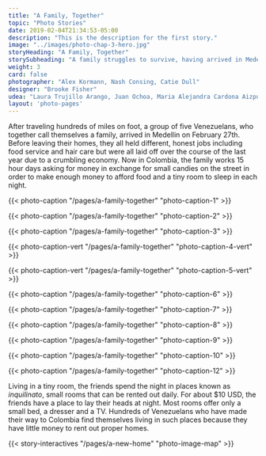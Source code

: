```yaml
---
title: "A Family, Together"
topic: "Photo Stories"
date: 2019-02-04T21:34:53-05:00
description: "This is the description for the first story."
image: "../images/photo-chap-3-hero.jpg"
storyHeading: "A Family, Together"
storySubheading: "A family struggles to survive, having arrived in Medellin ten days prior"
weight: 3
card: false
photographer: "Alex Kormann, Nash Consing, Catie Dull"
designer: "Brooke Fisher"
udea: "Laura Trujillo Arango, Juan Ochoa, Maria Alejandra Cardona Aizpurua"
layout: 'photo-pages'
---
```


After traveling hundreds of miles on foot, a group of five Venezuelans, who together call themselves a family, arrived in Medellin on February 27th. Before leaving their homes, they all held different, honest jobs including food service and hair care but were all laid off over the course of the last year due to a crumbling economy. Now in Colombia, the family works 15 hour days asking for money in exchange for small candies on the street in order to make enough money to afford food and a tiny room to sleep in each night.

<div class="photo__line"></div>

{{< photo-caption "/pages/a-family-together" "photo-caption-1" >}}

<div class="photo__line"></div>

{{< photo-caption "/pages/a-family-together" "photo-caption-2" >}}

<div class="photo__line"></div>

{{< photo-caption "/pages/a-family-together" "photo-caption-3" >}}

<div class="photo__line"></div>

{{< photo-caption-vert "/pages/a-family-together" "photo-caption-4-vert" >}}

<div class="photo__line"></div>

{{< photo-caption-vert "/pages/a-family-together" "photo-caption-5-vert" >}}

<div class="photo__line"></div>

{{< photo-caption "/pages/a-family-together" "photo-caption-6" >}}

<div class="photo__line"></div>

{{< photo-caption "/pages/a-family-together" "photo-caption-7" >}}

<div class="photo__line"></div>

{{< photo-caption "/pages/a-family-together" "photo-caption-8" >}}

<div class="photo__line"></div>

{{< photo-caption "/pages/a-family-together" "photo-caption-9" >}}

<div class="photo__line"></div>

{{< photo-caption "/pages/a-family-together" "photo-caption-10" >}}

<div class="photo__line"></div>

{{< photo-caption "/pages/a-family-together" "photo-caption-12" >}}

<div class="photo__line"></div>

Living in a tiny room, the friends spend the night in places known as <em>inquilinato</em>, small rooms that can be rented out daily. For about $10 USD, the friends have a place to lay their heads at night. Most rooms offer only a small bed, a dresser and a TV. Hundreds of Venezuelans who have made their way to Colombia find themselves living in such places because they have little money to rent out proper homes.

{{< story-interactives "/pages/a-new-home" "photo-image-map" >}}